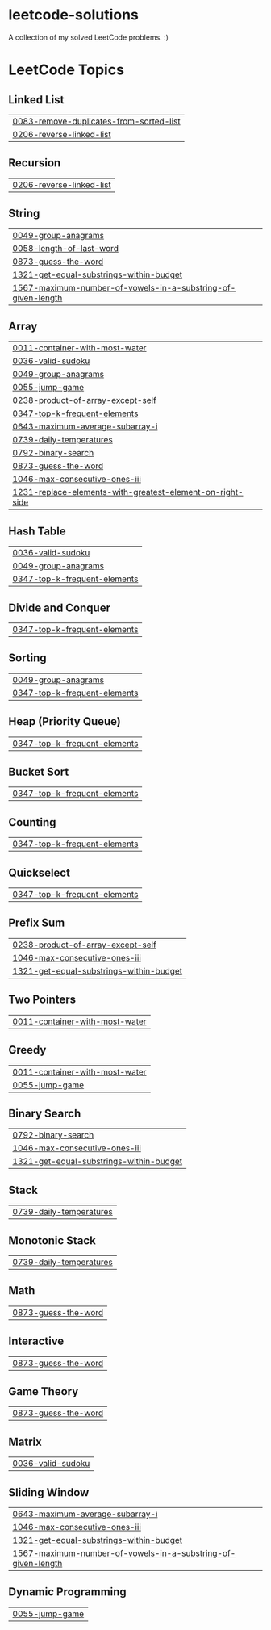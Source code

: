 # leetcode-solutions
A collection of my solved LeetCode problems. :)

<!---LeetCode Topics Start-->
# LeetCode Topics
## Linked List
|  |
| ------- |
| [0083-remove-duplicates-from-sorted-list](https://github.com/rv-amberh/leetcode-solutions/tree/master/0083-remove-duplicates-from-sorted-list) |
| [0206-reverse-linked-list](https://github.com/rv-amberh/leetcode-solutions/tree/master/0206-reverse-linked-list) |
## Recursion
|  |
| ------- |
| [0206-reverse-linked-list](https://github.com/rv-amberh/leetcode-solutions/tree/master/0206-reverse-linked-list) |
## String
|  |
| ------- |
| [0049-group-anagrams](https://github.com/rv-amberh/leetcode-solutions/tree/master/0049-group-anagrams) |
| [0058-length-of-last-word](https://github.com/rv-amberh/leetcode-solutions/tree/master/0058-length-of-last-word) |
| [0873-guess-the-word](https://github.com/rv-amberh/leetcode-solutions/tree/master/0873-guess-the-word) |
| [1321-get-equal-substrings-within-budget](https://github.com/rv-amberh/leetcode-solutions/tree/master/1321-get-equal-substrings-within-budget) |
| [1567-maximum-number-of-vowels-in-a-substring-of-given-length](https://github.com/rv-amberh/leetcode-solutions/tree/master/1567-maximum-number-of-vowels-in-a-substring-of-given-length) |
## Array
|  |
| ------- |
| [0011-container-with-most-water](https://github.com/rv-amberh/leetcode-solutions/tree/master/0011-container-with-most-water) |
| [0036-valid-sudoku](https://github.com/rv-amberh/leetcode-solutions/tree/master/0036-valid-sudoku) |
| [0049-group-anagrams](https://github.com/rv-amberh/leetcode-solutions/tree/master/0049-group-anagrams) |
| [0055-jump-game](https://github.com/rv-amberh/leetcode-solutions/tree/master/0055-jump-game) |
| [0238-product-of-array-except-self](https://github.com/rv-amberh/leetcode-solutions/tree/master/0238-product-of-array-except-self) |
| [0347-top-k-frequent-elements](https://github.com/rv-amberh/leetcode-solutions/tree/master/0347-top-k-frequent-elements) |
| [0643-maximum-average-subarray-i](https://github.com/rv-amberh/leetcode-solutions/tree/master/0643-maximum-average-subarray-i) |
| [0739-daily-temperatures](https://github.com/rv-amberh/leetcode-solutions/tree/master/0739-daily-temperatures) |
| [0792-binary-search](https://github.com/rv-amberh/leetcode-solutions/tree/master/0792-binary-search) |
| [0873-guess-the-word](https://github.com/rv-amberh/leetcode-solutions/tree/master/0873-guess-the-word) |
| [1046-max-consecutive-ones-iii](https://github.com/rv-amberh/leetcode-solutions/tree/master/1046-max-consecutive-ones-iii) |
| [1231-replace-elements-with-greatest-element-on-right-side](https://github.com/rv-amberh/leetcode-solutions/tree/master/1231-replace-elements-with-greatest-element-on-right-side) |
## Hash Table
|  |
| ------- |
| [0036-valid-sudoku](https://github.com/rv-amberh/leetcode-solutions/tree/master/0036-valid-sudoku) |
| [0049-group-anagrams](https://github.com/rv-amberh/leetcode-solutions/tree/master/0049-group-anagrams) |
| [0347-top-k-frequent-elements](https://github.com/rv-amberh/leetcode-solutions/tree/master/0347-top-k-frequent-elements) |
## Divide and Conquer
|  |
| ------- |
| [0347-top-k-frequent-elements](https://github.com/rv-amberh/leetcode-solutions/tree/master/0347-top-k-frequent-elements) |
## Sorting
|  |
| ------- |
| [0049-group-anagrams](https://github.com/rv-amberh/leetcode-solutions/tree/master/0049-group-anagrams) |
| [0347-top-k-frequent-elements](https://github.com/rv-amberh/leetcode-solutions/tree/master/0347-top-k-frequent-elements) |
## Heap (Priority Queue)
|  |
| ------- |
| [0347-top-k-frequent-elements](https://github.com/rv-amberh/leetcode-solutions/tree/master/0347-top-k-frequent-elements) |
## Bucket Sort
|  |
| ------- |
| [0347-top-k-frequent-elements](https://github.com/rv-amberh/leetcode-solutions/tree/master/0347-top-k-frequent-elements) |
## Counting
|  |
| ------- |
| [0347-top-k-frequent-elements](https://github.com/rv-amberh/leetcode-solutions/tree/master/0347-top-k-frequent-elements) |
## Quickselect
|  |
| ------- |
| [0347-top-k-frequent-elements](https://github.com/rv-amberh/leetcode-solutions/tree/master/0347-top-k-frequent-elements) |
## Prefix Sum
|  |
| ------- |
| [0238-product-of-array-except-self](https://github.com/rv-amberh/leetcode-solutions/tree/master/0238-product-of-array-except-self) |
| [1046-max-consecutive-ones-iii](https://github.com/rv-amberh/leetcode-solutions/tree/master/1046-max-consecutive-ones-iii) |
| [1321-get-equal-substrings-within-budget](https://github.com/rv-amberh/leetcode-solutions/tree/master/1321-get-equal-substrings-within-budget) |
## Two Pointers
|  |
| ------- |
| [0011-container-with-most-water](https://github.com/rv-amberh/leetcode-solutions/tree/master/0011-container-with-most-water) |
## Greedy
|  |
| ------- |
| [0011-container-with-most-water](https://github.com/rv-amberh/leetcode-solutions/tree/master/0011-container-with-most-water) |
| [0055-jump-game](https://github.com/rv-amberh/leetcode-solutions/tree/master/0055-jump-game) |
## Binary Search
|  |
| ------- |
| [0792-binary-search](https://github.com/rv-amberh/leetcode-solutions/tree/master/0792-binary-search) |
| [1046-max-consecutive-ones-iii](https://github.com/rv-amberh/leetcode-solutions/tree/master/1046-max-consecutive-ones-iii) |
| [1321-get-equal-substrings-within-budget](https://github.com/rv-amberh/leetcode-solutions/tree/master/1321-get-equal-substrings-within-budget) |
## Stack
|  |
| ------- |
| [0739-daily-temperatures](https://github.com/rv-amberh/leetcode-solutions/tree/master/0739-daily-temperatures) |
## Monotonic Stack
|  |
| ------- |
| [0739-daily-temperatures](https://github.com/rv-amberh/leetcode-solutions/tree/master/0739-daily-temperatures) |
## Math
|  |
| ------- |
| [0873-guess-the-word](https://github.com/rv-amberh/leetcode-solutions/tree/master/0873-guess-the-word) |
## Interactive
|  |
| ------- |
| [0873-guess-the-word](https://github.com/rv-amberh/leetcode-solutions/tree/master/0873-guess-the-word) |
## Game Theory
|  |
| ------- |
| [0873-guess-the-word](https://github.com/rv-amberh/leetcode-solutions/tree/master/0873-guess-the-word) |
## Matrix
|  |
| ------- |
| [0036-valid-sudoku](https://github.com/rv-amberh/leetcode-solutions/tree/master/0036-valid-sudoku) |
## Sliding Window
|  |
| ------- |
| [0643-maximum-average-subarray-i](https://github.com/rv-amberh/leetcode-solutions/tree/master/0643-maximum-average-subarray-i) |
| [1046-max-consecutive-ones-iii](https://github.com/rv-amberh/leetcode-solutions/tree/master/1046-max-consecutive-ones-iii) |
| [1321-get-equal-substrings-within-budget](https://github.com/rv-amberh/leetcode-solutions/tree/master/1321-get-equal-substrings-within-budget) |
| [1567-maximum-number-of-vowels-in-a-substring-of-given-length](https://github.com/rv-amberh/leetcode-solutions/tree/master/1567-maximum-number-of-vowels-in-a-substring-of-given-length) |
## Dynamic Programming
|  |
| ------- |
| [0055-jump-game](https://github.com/rv-amberh/leetcode-solutions/tree/master/0055-jump-game) |
<!---LeetCode Topics End-->
